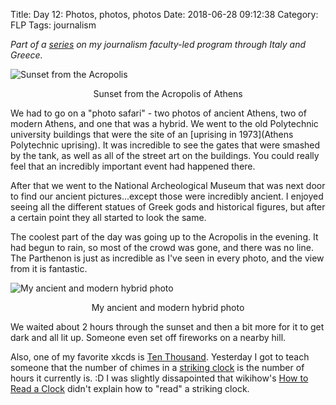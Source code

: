 Title: Day 12: Photos, photos, photos
Date: 2018-06-28 09:12:38
Category: FLP
Tags: journalism

_Part of a [series](https://blog.legoktm.com/category/flp.html) on my journalism
 faculty-led program through Italy and Greece._

![Sunset from the Acropolis]({static}/images/sunset_acropolis.jpg)
<center>Sunset from the Acropolis of Athens</center>

We had to go on a "photo safari" - two photos of ancient Athens, two of modern Athens, and one that was a hybrid. We went to the old Polytechnic university buildings that were the site of an [uprising in 1973](Athens Polytechnic uprising). It was incredible to see the gates that were smashed by the tank, as well as all of the street art on the buildings. You could really feel that an incredibly important event had happened there.

After that we went to the National Archeological Museum that was next door to find our ancient pictures...except those were incredibly ancient. I enjoyed seeing all the different statues of Greek gods and historical figures, but after a certain point they all started to look the same.

The coolest part of the day was going up to the Acropolis in the evening. It had begun to rain, so most of the crowd was gone, and there was no line. The Parthenon is just as incredible as I've seen in every photo, and the view from it is fantastic.

![My ancient and modern hybrid photo]({static}/images/ancient_modern_acropolis.jpg)
<center>My ancient and modern hybrid photo</center>

We waited about 2 hours through the sunset and then a bit more for it to get dark and all lit up. Someone even set off fireworks on a nearby hill.

Also, one of my favorite xkcds is [Ten Thousand](https://www.xkcd.com/1053/). Yesterday I got to teach someone that the number of chimes in a [striking clock](https://en.wikipedia.org/wiki/Striking_clock) is the number of hours it currently is. :D I was slightly dissapointed that wikihow's [How to Read a Clock](https://www.wikihow.com/Read-a-Clock) didn't explain how to "read" a striking clock.

